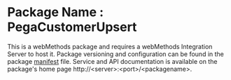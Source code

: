 # Package Name : PegaCustomerUpsert
This is a webMethods package and requires a webMethods Integration Server to host it. Package versioning and configuration can be found in the package [manifest](./PegaCustomerUpsert/manifest.v3) file. Service and API documentation is available on the package's home page http://&lt;server&gt;:&lt;port&gt;/&lt;packagename>.